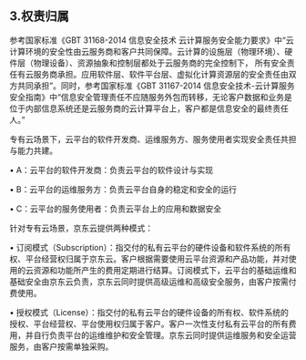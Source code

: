 ## 3.权责归属

参考国家标准《GBT 31168-2014 信息安全技术 云计算服务安全能力要求》中“云计算环境的安全性由云服务商和客户共同保障。云计算的设施层（物理环境）、硬件层（物理设备）、资源抽象和控制层都处于云服务商的完全控制下， 所有安全责任有云服务商承担。应用软件层、软件平台层、虚拟化计算资源层的安全责任由双方共同承担”。同时，参考国家标准《GBT 31167-2014 信息安全技术-云计算服务安全指南》中“信息安全管理责任不应随服务外包而转移，无论客户数据和业务是位于内部信息系统还是云服务商的云计算平台上，客户都是信息安全的最终责任人。”

专有云场景下，云平台的软件开发商、运维服务方、服务使用者实现安全责任共担与能力共建。


  •	A：云平台的软件开发商：负责云平台的软件设计与实现

  •	B：云平台的运维服务方：负责云平台自身的稳定和安全的运行

  •	C：云平台的服务使用者：负责云平台上的应用和数据安全

针对专有云场景，京东云提供两种模式：

  •	订阅模式（Subscription）：指交付的私有云平台的硬件设备和软件系统的所有权、平台经营权归属于京东云。客户根据需要使用云平台资源和产品功能，并对使用的云资源和功能所产生的费用定期进行结算。订阅模式下，云平台的基础运维和基础安全由京东云负责，京东云同时提供高级运维和高级安全服务，由客户按需付费使用。

  •	授权模式（License）：指交付的私有云平台的硬件设备的所有权、软件系统的授权、平台经营权、平台使用权归属于客户。客户一次性支付私有云平台的所有费用，并自行负责平台的运维维护和安全管理。京东云同时提供运维服务和安全运营服务，由客户按需单独采购。
